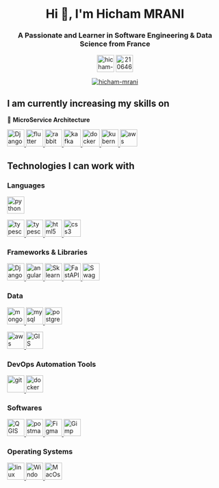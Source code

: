 <h1 align="center">Hi 👋, I'm Hicham MRANI</h1>
<h3 align="center">A Passionate and Learner in Software Engineering & Data Science from France</h3>
<p align="center">
<a href="https://www.linkedin.com/in/hicham-mrani-69916b206/" target="blank"><img align="center" src="https://www.vectorlogo.zone/logos/linkedin/linkedin-ar21.svg" alt="hicham-mrani-69916b206" height="40"/></a>
<a href="https://stackoverflow.com/users/21064666/hicham-mrani" target="blank"><img align="center" src="https://www.vectorlogo.zone/logos/stackoverflow/stackoverflow-ar21.svg" alt="21064666/hicham-mrani" height="40" /></a>
</p>

<p align="center"> <a href="https://github.com/ryo-ma/github-profile-trophy"><img src="https://github-profile-trophy.vercel.app/?username=hicham-mrani&margin-w=15&margin-h=15&theme=onedark&no-frame=true" alt="hicham-mrani" /></a></p>

<h2>I am currently increasing my skills on </h2>

<p align="left">

🎯 **MicroService Architecture** 

<a href="https://www.djangoproject.com/" target="_blank" rel="noreferrer"> <img src="https://www.vectorlogo.zone/logos/djangoproject/djangoproject-ar21.svg" alt="Django" height="40"/> </a>
<a href="https://flutter.dev/" target="_blank" rel="noreferrer"> <img src="https://www.vectorlogo.zone/logos/flutterio/flutterio-ar21.svg" alt="flutter" height="40"/>
</a>
<a href="https://www.rabbitmq.com" target="_blank" rel="noreferrer"> <img src="https://www.vectorlogo.zone/logos/rabbitmq/rabbitmq-ar21.svg" alt="rabbitMQ" height="40"/>
<a href="https://kafka.apache.org/" target="_blank" rel="noreferrer"> <img src="https://www.vectorlogo.zone/logos/apache_kafka/apache_kafka-ar21.svg" alt="kafka" height="40"/> </a>
<a href="https://www.docker.com/" target="_blank" rel="noreferrer"> <img src="https://www.vectorlogo.zone/logos/docker/docker-ar21.svg" alt="docker" height="40"/> </a>
<a href="https://kubernetes.io" target="_blank" rel="noreferrer"> <img src="https://www.vectorlogo.zone/logos/kubernetes/kubernetes-ar21.svg" alt="kubernetes" height="40"/> </a>
 <a href="https://aws.amazon.com" target="_blank" rel="noreferrer"> <img src="https://www.vectorlogo.zone/logos/amazon_aws/amazon_aws-ar21.svg" alt="aws" height="40"/> </a>
</p>

<h2>Technologies I can work with </h2>

<h3 align="left">Languages</h3>
<p align="left">
<a href="https://www.python.org" target="_blank" rel="noreferrer"><img src="https://www.vectorlogo.zone/logos/python/python-vertical.svg" alt="python" height="40"/></a>

<a href="https://developer.mozilla.org/fr/docs/Web/JavaScript" target="_blank" rel="noreferrer"> <img src="https://upload.vectorlogo.zone/logos/javascript/images/239ec8a4-163e-4792-83b6-3f6d96911757.svg" alt="typescript" height="40"/> </a>
<a href="https://www.typescriptlang.org/" target="_blank" rel="noreferrer"> <img src="https://www.vectorlogo.zone/logos/typescriptlang/typescriptlang-icon.svg" alt="typescript" height="40"/> </a>
<a href="https://www.w3schools.com/html/" target="_blank" rel="noreferrer"> <img src="https://www.vectorlogo.zone/logos/w3_html5/w3_html5-icon.svg" alt="html5" height="40"/> </a>
<a href="https://www.w3schools.com/css/" target="_blank" rel="noreferrer"> <img src="https://www.vectorlogo.zone/logos/w3_css/w3_css-icon.svg" alt="css3" height="40"/>
</a>


</p>

<h3 align="left">Frameworks & Libraries</h3>
<p align="left"> 
<a href="https://www.djangoproject.com/" target="_blank" rel="noreferrer"> <img src="https://www.vectorlogo.zone/logos/djangoproject/djangoproject-ar21.svg" alt="Django" height="40"/> </a>
<a href="https://angular.io" target="_blank" rel="noreferrer"> <img src="https://www.vectorlogo.zone/logos/angular/angular-ar21.svg" alt="angular" height="40"/> </a>
<a href="https://scikit-learn.org/stable/" target="_blank" rel="noreferrer"> <img src="https://blog.scikit-learn.org/assets/images/scikit-learn-logo.png" alt="Sklearn" height="40"/> </a>
 <a href="https://fastapi.tiangolo.com" target="_blank" rel="noreferrer"> <img src="https://fastapi.tiangolo.com/img/logo-margin/logo-teal.png" alt="FastAPI" height="40"/> </a>
<a href="https://swagger.io/" target="_blank" rel="noreferrer"> <img src="https://static1.smartbear.co/swagger/media/assets/images/swagger_logo.svg" alt="Swagger" height="40"/> </a>
</p>

<h3 align="left">Data</h3>
<p align="left"> 
<a href="https://www.mongodb.com/" target="_blank" rel="noreferrer"> <img src="https://www.vectorlogo.zone/logos/mongodb/mongodb-ar21.svg" alt="mongodb" height="40"/> </a>
<a href="https://www.mysql.com/" target="_blank" rel="noreferrer"> <img src="https://www.vectorlogo.zone/logos/mysql/mysql-ar21.svg" alt="mysql" height="40"/> </a>
<a href="https://www.postgresql.org" target="_blank" rel="noreferrer"> <img src="https://www.vectorlogo.zone/logos/postgresql/postgresql-ar21.svg" alt="postgresql" height="40"/> </a>
 
<a href="https://aws.amazon.com" target="_blank" rel="noreferrer"> <img src="https://www.vectorlogo.zone/logos/amazon_aws/amazon_aws-ar21.svg" alt="aws" height="40"/> </a>
 <a href="https://autogis-site.readthedocs.io/en/latest/index.html" target="_blank" rel="noreferrer"> <img src="https://autogis-site.readthedocs.io/en/latest/_static/autogis-logo_300x210px.svg" alt="GIS" height="40"/> </a>
</p>

<h3 align="left">DevOps Automation Tools</h3>
<p align="left"> 
<a href="https://git-scm.com/" target="_blank" rel="noreferrer"> <img src="https://www.vectorlogo.zone/logos/git-scm/git-scm-ar21.svg" alt="git" height="40"/> </a>
<a href="https://www.docker.com/" target="_blank" rel="noreferrer"> <img src="https://www.vectorlogo.zone/logos/docker/docker-ar21.svg" alt="docker" height="40"/> </a>
</p>

<h3 align="left">Softwares</h3>
<p align="left"> 
<a href="https://www.qgis.org/" target="_blank" rel="noreferrer"> <img src="https://www.vectorlogo.zone/logos/qgis/qgis-ar21.svg" alt="QGIS" height="40"/> </a>
<a href="https://postman.com" target="_blank" rel="noreferrer"> <img src="https://www.vectorlogo.zone/logos/getpostman/getpostman-ar21.svg" alt="postman" height="40"/> </a>
<a href="https://www.figma.com/" target="_blank" rel="noreferrer"> <img src="https://www.vectorlogo.zone/logos/figma/figma-ar21.svg" alt="Figma" height="40"/> </a>
<a href="https://www.gimp.org/" target="_blank" rel="noreferrer"> <img src="https://www.vectorlogo.zone/logos/gimp/gimp-ar21.svg" alt="Gimp" height="40"/> </a>

</p>

<h3 align="left">Operating Systems</h3>
<p align="left"> 
<a href="https://www.linux.org/" target="_blank" rel="noreferrer"> <img src="https://www.vectorlogo.zone/logos/linux/linux-icon.svg" alt="linux" height="40"/> </a>
<a href="https://www.microsoft.com/" target="_blank" rel="noreferrer"> <img src="https://www.vectorlogo.zone/logos/microsoft/microsoft-icon.svg" alt="Windows" height="40"/> </a>
<a href="https://www.apple.com/" target="_blank" rel="noreferrer"> <img src="https://www.vectorlogo.zone/logos/apple/apple-icon.svg" alt="MacOs" height="40"/> </a>
</p>
